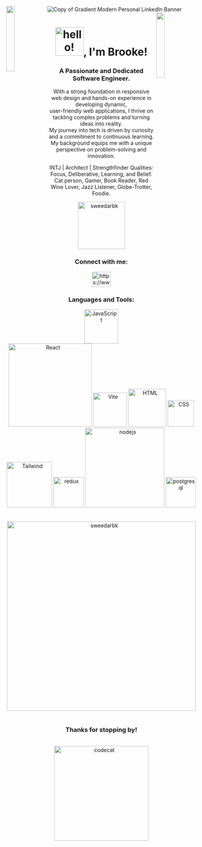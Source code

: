 ![Copy of Gradient Modern Personal LinkedIn Banner](https://github.com/user-attachments/assets/7b0beb0e-6b53-48d5-97ef-b654032cfaed)
<img align="left" src="https://user-images.githubusercontent.com/65187002/144930161-2f783401-8d27-4fdf-a2f7-cc0ba32f1f1f.gif" width="21%" style="display:inline;"><img align="right" src="https://user-images.githubusercontent.com/65187002/144930161-2f783401-8d27-4fdf-a2f7-cc0ba32f1f1f.gif" width="21%" style="display:inline;">

<h1 align="center"><img src="https://media.tenor.com/ftqs42Yna-oAAAAi/mochi-mochi-hello-white-mochi-mochi.gif" alt="hello!" width="75" />, I'm Brooke!</h1>
<h3 align="center">A Passionate and Dedicated Software Engineer.</h3>
<p align="center">With a strong foundation in responsive web design and hands-on experience in developing dynamic, <br> user-friendly web applications, I thrive on tackling complex problems and turning ideas into reality. <br> My journey into tech is driven by curiosity and a commitment to continuous learning. <br> My background equips me with a unique perspective on problem-solving and innovation.</p>
<p align="center">INTJ | Architect | Strengthfinder Qualities: Focus, Deliberative, Learning, and Belief. <br>
Cat person, Gamer, Book Reader, Red Wine Lover, Jazz Listener, Globe-Trotter, Foodie.</p>

<p align="center"> <img src="https://komarev.com/ghpvc/?username=sweedarbk&label=Profile%20views&color=0e75b6&style=flat" alt="sweedarbk" width="125" /> </p>

<h3 align="center">Connect with me:</h3>
<p align="center">
<a href="https://www.linkedin.com/in/brooke-sweedar/" target="blank"><img align="center" src="https://raw.githubusercontent.com/rahuldkjain/github-profile-readme-generator/master/src/images/icons/Social/linked-in-alt.svg" alt="https://www.linkedin.com/in/brooke-sweedar/" height="40" width="50" /></a>
</p>

<h3 align="center">Languages and Tools:</h3>
<div align="center">
  <img src="https://img.genial.ly/6035bcb66b979e053f5d6fc6/87e5f93d-f314-4fb4-9edd-c977b9c1a690.gif" alt="JavaScript" width="90" />
  <img src="https://user-images.githubusercontent.com/97989643/220242520-78dd8232-4416-461a-a8f1-6c0b3f5f357f.gif" alt="React" width="220" />
  <img src="https://upload.wikimedia.org/wikipedia/commons/f/f1/Vitejs-logo.svg" alt="Vite" width="90" />
  <img src="https://upload.wikimedia.org/wikipedia/commons/thumb/6/61/HTML5_logo_and_wordmark.svg/2048px-HTML5_logo_and_wordmark.svg.png" alt="HTML" width="100" />
  <img src="https://upload.wikimedia.org/wikipedia/commons/d/d5/CSS3_logo_and_wordmark.svg" alt="CSS" width="70" />
  
</div>
<div align="center">
  <img src="https://seeklogo.com/images/T/tailwind-css-logo-5AD4175897-seeklogo.com.png" alt="Tailwind" width="120"  />
  <img src="https://cdn.worldvectorlogo.com/logos/redux.svg" alt="redux" width="80" />
  <img src="https://upload.wikimedia.org/wikipedia/commons/thumb/7/7e/Node.js_logo_2015.svg/2560px-Node.js_logo_2015.svg.png" alt="nodejs" width="210" />
  <img src="https://static-00.iconduck.com/assets.00/postgresql-plain-wordmark-icon-2048x2042-up54u54l.png" alt="postgresql" width="80" />
</div>

<br>
<br>
<div align="center">
<img src="https://github-readme-stats.vercel.app/api/top-langs?username=sweedarbk&show_icons=true&locale=en&layout=compact" alt="sweedarbk" width="500" />
</div>
<br>
<h3 align="center">Thanks for stopping by!</h3>
<br>
<div align="center">
<img src="https://68.media.tumblr.com/fe195e9db7b66a729194a43370a21795/tumblr_oja6h1f90C1rzss56o1_500.gif" alt="codecat" width="250" />
</div>
